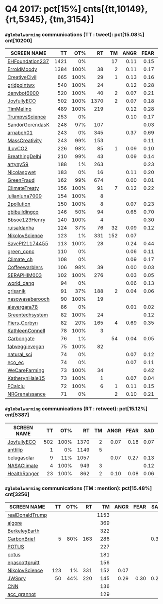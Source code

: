 # Q4 2017: pct[15%] cnts[{tt,10149}, {rt,5345}, {tm,3154}]

### `#globalwarming` communications (TT : tweet): pct[15.08%] cnt[10200]
| SCREEN NAME                                              |   TT  |  OT% |  RT   |  TM   |  ANGR |  FEAR |  SAD  |  JOY  |
| -------------------------------------------------------- | -----:| ----:|------:| -----:| -----:| -----:| -----:| -----:|
| [EHFoundation237](https://twitter.com/EHFoundation237)   |  1421 |   0% |       |    17 |  0.11 |  0.15 |  0.10 |  0.11 |
| [ErroldMoody](https://twitter.com/ErroldMoody)           |  1384 | 100% |    38 |     2 |  0.11 |  0.17 |  0.09 |  0.10 |
| [CreativeCivil](https://twitter.com/CreativeCivil)       |   665 | 100% |    29 |     1 |  0.13 |  0.16 |  0.11 |  0.12 |
| [gridpointwx](https://twitter.com/gridpointwx)           |   540 | 100% |    24 |       |  0.12 |  0.28 |  0.09 |  0.10 |
| [denybot6000](https://twitter.com/denybot6000)           |   520 | 100% |    40 |     2 |  0.07 |  0.21 |  0.08 |  0.21 |
| [JoyfullyECO](https://twitter.com/JoyfullyECO)           |   502 | 100% |  1370 |     2 |  0.07 |  0.18 |  0.07 |  0.14 |
| [TimMelino](https://twitter.com/TimMelino)               |   489 | 100% |   219 |       |  0.12 |  0.28 |  0.09 |  0.10 |
| [TrumpvsScience](https://twitter.com/TrumpvsScience)     |   253 |   0% |       |       |  0.10 |  0.17 |  0.07 |  0.08 |
| [SandorGerendasK](https://twitter.com/SandorGerendasK)   |   248 |  97% |   107 |       |       |  0.03 |  0.01 |  0.03 |
| [arnabch01](https://twitter.com/arnabch01)               |   243 |   0% |   345 |       |  0.37 |  0.69 |  0.29 |  0.07 |
| [MassCreativity](https://twitter.com/MassCreativity)     |   243 |  99% |   153 |       |       |  0.11 |  0.00 |       |
| [ILuvCO2](https://twitter.com/ILuvCO2)                   |   226 |  98% |    85 |     1 |  0.09 |  0.10 |  0.12 |  0.05 |
| [BreathingDelhi](https://twitter.com/BreathingDelhi)     |   210 |  99% |    43 |       |  0.09 |  0.14 |  0.08 |  0.13 |
| [artyny59](https://twitter.com/artyny59)                 |   188 |   1% |   263 |       |       |  0.23 |  0.08 |  0.01 |
| [Nicolasgwet](https://twitter.com/Nicolasgwet)           |   183 |   0% |    16 |       |  0.11 |  0.20 |  0.14 |  0.12 |
| [GreenFraud](https://twitter.com/GreenFraud)             |   162 |  99% |   674 |       |  0.00 |  0.01 |  0.01 |       |
| [ClimateTreaty](https://twitter.com/ClimateTreaty)       |   156 | 100% |    91 |     7 |  0.12 |  0.22 |  0.10 |  0.11 |
| [julianluna7009](https://twitter.com/julianluna7009)     |   154 | 100% |     8 |       |       |       |       |       |
| [2pollution](https://twitter.com/2pollution)             |   150 | 100% |     8 |       |  0.07 |  0.23 |  0.09 |       |
| [gbibuildingco](https://twitter.com/gbibuildingco)       |   146 |  50% |    94 |       |  0.65 |  0.70 |       |       |
| [Bbsoe123Henry](https://twitter.com/Bbsoe123Henry)       |   140 | 100% |     4 |       |       |  0.30 |       |       |
| [ruisaldanha](https://twitter.com/ruisaldanha)           |   124 |  37% |    76 |    32 |  0.09 |  0.12 |  0.10 |  0.01 |
| [NikolovScience](https://twitter.com/NikolovScience)     |   123 |   1% |   331 |   152 |  0.07 |       |       |  0.36 |
| [SavePl21174455](https://twitter.com/SavePl21174455)     |   113 | 100% |    28 |       |  0.24 |  0.44 |  0.29 |  0.15 |
| [green_conc](https://twitter.com/green_conc)             |   110 |   0% |       |       |  0.06 |  0.11 |  0.08 |  0.09 |
| [Climate_ch](https://twitter.com/Climate_ch)             |   108 |   0% |       |       |  0.09 |  0.17 |  0.09 |  0.09 |
| [Coffeewarblers](https://twitter.com/Coffeewarblers)     |   106 |  98% |    39 |       |  0.00 |  0.03 |  0.11 |  0.02 |
| [SERAPHIM003](https://twitter.com/SERAPHIM003)           |   102 | 100% |   276 |       |  0.03 |  0.05 |  0.12 |  0.06 |
| [world_dang](https://twitter.com/world_dang)             |    94 |   0% |       |       |  0.06 |  0.13 |  0.06 |  0.12 |
| [grisanik](https://twitter.com/grisanik)                 |    91 |  37% |   188 |     2 |  0.04 |  0.06 |  0.07 |  0.09 |
| [nasowasaberooch](https://twitter.com/nasowasaberooch)   |    90 | 100% |    19 |       |       |       |       |       |
| [alevergara78](https://twitter.com/alevergara78)         |    86 |   0% |       |       |  0.01 |  0.02 |       |  0.08 |
| [Greentechsystem](https://twitter.com/Greentechsystem)   |    82 | 100% |    24 |       |       |  0.12 |       |  0.08 |
| [Piers_Corbyn](https://twitter.com/Piers_Corbyn)         |    82 |  20% |   165 |     4 |  0.69 |  0.35 |  0.43 |  0.02 |
| [KathleenConnell](https://twitter.com/KathleenConnell)   |    78 | 100% |     3 |       |       |       |       |       |
| [Carbongate](https://twitter.com/Carbongate)             |    76 |   1% |       |    54 |  0.04 |  0.05 |  0.05 |  0.04 |
| [fabveggievegan](https://twitter.com/fabveggievegan)     |    75 | 100% |    82 |       |       |       |       |       |
| [natural_sci](https://twitter.com/natural_sci)           |    74 |   0% |       |       |  0.07 |  0.12 |  0.07 |  0.08 |
| [eco_ec](https://twitter.com/eco_ec)                     |    74 |   0% |       |       |  0.07 |  0.11 |  0.07 |  0.08 |
| [WeCareFarming](https://twitter.com/WeCareFarming)       |    73 | 100% |    34 |       |       |  0.42 |       |       |
| [KatherynHale15](https://twitter.com/KatherynHale15)     |    73 | 100% |     1 |       |  0.07 |  0.04 |  0.03 |  0.39 |
| [FCalciu](https://twitter.com/FCalciu)                   |    72 | 100% |     6 |     1 |  0.11 |  0.15 |  0.06 |  0.13 |
| [NRGrenaissance](https://twitter.com/NRGrenaissance)     |    71 |   0% |       |     2 |  0.10 |  0.21 |  0.10 |  0.10 |



### `#globalwarming` communications (RT : retweet): pct[15.12%] cnt[5387]

| SCREEN NAME                                              |   TT  |  OT% |  RT   |  TM   |  ANGR |  FEAR |  SAD  |  JOY  |
| -------------------------------------------------------- | -----:| ----:|------:| -----:| -----:| -----:| -----:| -----:|
| [JoyfullyECO](https://twitter.com/JoyfullyECO)           |   502 | 100% |  1370 |     2 |  0.07 |  0.18 |  0.07 |  0.14 |
| [anttilip](https://twitter.com/anttilip)                 |     1 |   0% |  1149 |     5 |       |       |       |  0.44 |
| [belugasolar](https://twitter.com/belugasolar)           |     9 |  11% |  1057 |       |  0.07 |  0.27 |  0.13 |  0.17 |
| [NASAClimate](https://twitter.com/NASAClimate)           |     4 | 100% |   949 |     3 |       |       |  0.12 |       |
| [HealthRanger](https://twitter.com/HealthRanger)         |    23 | 100% |   862 |     2 |  0.10 |  0.08 |  0.06 |  0.02 |


### `#globalwarming` communications (TM : mention): pct[15.48%] cnt[3256]

| SCREEN NAME                                              |   TT  |  OT% |  RT   |  TM   |  ANGR |  FEAR |  SAD  |  JOY  |
| -------------------------------------------------------- | -----:| ----:|------:| -----:| -----:| -----:| -----:| -----:|
| [realDonaldTrump](https://twitter.com/realDonaldTrump)   |       |      |       |  1153 |       |       |       |       |
| [algore](https://twitter.com/algore)                     |       |      |       |   369 |       |       |       |       |
| [BerkeleyEarth](https://twitter.com/BerkeleyEarth)       |       |      |       |   322 |       |       |       |       |
| [CarbonBrief](https://twitter.com/CarbonBrief)           |     5 |  80% |   163 |   286 |       |       |  0.30 |       |
| [POTUS](https://twitter.com/POTUS)                       |       |      |       |   227 |       |       |       |       |
| [potus](https://twitter.com/potus)                       |       |      |       |   181 |       |       |       |       |
| [epascottpruitt](https://twitter.com/epascottpruitt)     |       |      |       |   156 |       |       |       |       |
| [NikolovScience](https://twitter.com/NikolovScience)     |   123 |   1% |   331 |   152 |  0.07 |       |       |  0.36 |
| [JWSpry](https://twitter.com/JWSpry)                     |    50 |  44% |   220 |   145 |  0.29 |  0.30 |  0.23 |  0.06 |
| [CNN](https://twitter.com/CNN)                           |       |      |       |   136 |       |       |       |       |
| [acc_grannot](https://twitter.com/acc_grannot)           |       |      |       |   129 |       |       |       |       |



